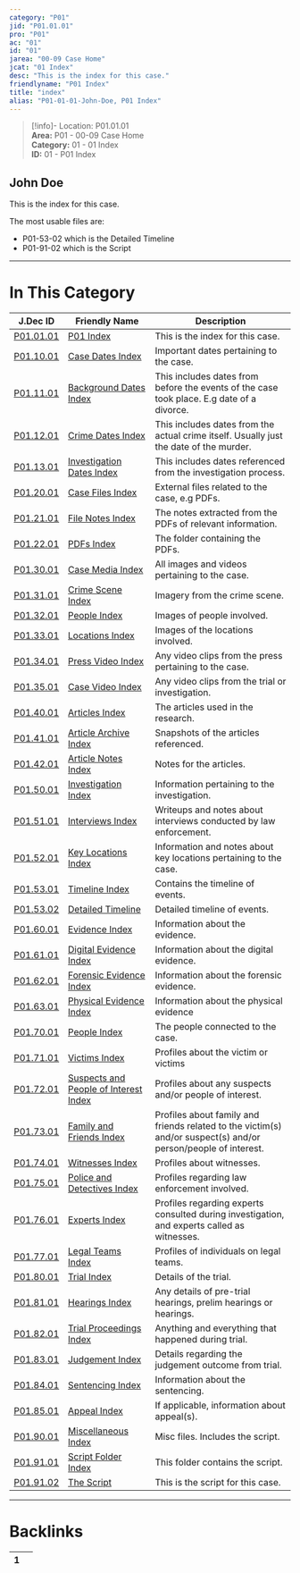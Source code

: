 ```yaml
---  
category: "P01"  
jid: "P01.01.01"  
pro: "P01"  
ac: "01"  
id: "01"  
jarea: "00-09 Case Home"  
jcat: "01 Index"  
desc: "This is the index for this case."  
friendlyname: "P01 Index"  
title: "index"  
alias: "P01-01-01-John-Doe, P01 Index"  
---  
```

>[!info]- Location: P01.01.01  
>**Area:** P01 - 00-09 Case Home  
>**Category:** 01 - 01 Index  
>**ID:** 01 - P01 Index  
  
## John Doe  
  
This is the index for this case.  
  
The most usable files are:  
- P01-53-02 which is the Detailed Timeline  
- P01-91-02 which is the Script   
  
   
  
---  
# In This Category  
  
| J.Dec ID                                                                                      | Friendly Name                                                                                                             | Description                                                                                                    |  
| --------------------------------------------------------------------------------------------- | ------------------------------------------------------------------------------------------------------------------------- | -------------------------------------------------------------------------------------------------------------- |  
| [P01.01.01](index.md)                                                    | [P01 Index](index.md)                                                                                | This is the index for this case.                                                                               |  
| [P01.10.01](./10-to-19-Case-Dates/index.md)                                | [Case Dates Index](./10-to-19-Case-Dates/index.md)                                                     | Important dates pertaining to the case.                                                                        |  
| [P01.11.01](./10-to-19-Case-Dates/11-Background-Dates/index.md)            | [Background Dates Index](./10-to-19-Case-Dates/11-Background-Dates/index.md)                           | This includes dates from before the events of the case took place. E.g date of a divorce.                      |  
| [P01.12.01](./10-to-19-Case-Dates/12-Crime-Dates/index.md)                 | [Crime Dates Index](./10-to-19-Case-Dates/12-Crime-Dates/index.md)                                     | This includes dates from the actual crime itself. Usually just the date of the murder.                         |  
| [P01.13.01](./10-to-19-Case-Dates/13-Investigation-Dates/index.md)         | [Investigation Dates Index](./10-to-19-Case-Dates/13-Investigation-Dates/index.md)                     | This includes dates referenced from the investigation process.                                                 |  
| [P01.20.01](./20-to-29-Case-Files/index.md)                                | [Case Files Index](./20-to-29-Case-Files/index.md)                                                     | External files related to the case, e.g PDFs.                                                                  |  
| [P01.21.01](./20-to-29-Case-Files/21-File-Notes/index.md)                  | [File Notes Index](./20-to-29-Case-Files/21-File-Notes/index.md)                                       | The notes extracted from the PDFs of relevant information.                                                     |  
| [P01.22.01](./20-to-29-Case-Files/22-PDFs/index.md)                        | [PDFs Index](./20-to-29-Case-Files/22-PDFs/index.md)                                                   | The folder containing the PDFs.                                                                                |  
| [P01.30.01](./30-to-39-Case-Media/index.md)                                | [Case Media Index](./30-to-39-Case-Media/index.md)                                                     | All images and videos pertaining to the case.                                                                  |  
| [P01.31.01](./30-to-39-Case-Media/31-Crime-Scene/index.md)                 | [Crime Scene Index](./30-to-39-Case-Media/31-Crime-Scene/index.md)                                     | Imagery from the crime scene.                                                                                  |  
| [P01.32.01](./30-to-39-Case-Media/32-People/index.md)                      | [People Index](./30-to-39-Case-Media/32-People/index.md)                                               | Images of people involved.                                                                                     |  
| [P01.33.01](./30-to-39-Case-Media/33-Locations/index.md)                   | [Locations Index](./30-to-39-Case-Media/33-Locations/index.md)                                         | Images of the locations involved.                                                                              |  
| [P01.34.01](./30-to-39-Case-Media/34-Press-Video/index.md)                 | [Press Video Index](./30-to-39-Case-Media/34-Press-Video/index.md)                                     | Any video clips from the press pertaining to the case.                                                         |  
| [P01.35.01](./30-to-39-Case-Media/35-Case-Video/index.md)                  | [Case Video Index](./30-to-39-Case-Media/35-Case-Video/index.md)                                       | Any video clips from the trial or investigation.                                                               |  
| [P01.40.01](./40-to-49-Articles/index.md)                                  | [Articles Index](./40-to-49-Articles/index.md)                                                         | The articles used in the research.                                                                             |  
| [P01.41.01](./40-to-49-Articles/41-Article-Archive/index.md)               | [Article Archive Index](./40-to-49-Articles/41-Article-Archive/index.md)                               | Snapshots of the articles referenced.                                                                          |  
| [P01.42.01](./40-to-49-Articles/42-Article-Notes/index.md)                 | [Article Notes Index](./40-to-49-Articles/42-Article-Notes/index.md)                                   | Notes for the articles.                                                                                        |  
| [P01.50.01](./50-to-59-Investigation/index.md)                             | [Investigation Index](./50-to-59-Investigation/index.md)                                               | Information pertaining to the investigation.                                                                   |  
| [P01.51.01](./50-to-59-Investigation/51-Interviews/index.md)               | [Interviews Index](./50-to-59-Investigation/51-Interviews/index.md)                                    | Writeups and notes about interviews conducted by law enforcement.                                              |  
| [P01.52.01](./50-to-59-Investigation/52-Key-Locations/index.md)            | [Key Locations Index](./50-to-59-Investigation/52-Key-Locations/index.md)                              | Information and notes about key locations pertaining to the case.                                              |  
| [P01.53.01](./50-to-59-Investigation/53-Timeline/index.md)                 | [Timeline Index](./50-to-59-Investigation/53-Timeline/index.md)                                        | Contains the timeline of events.                                                                               |  
| [P01.53.02](./50-to-59-Investigation/53-Timeline/02-Detailed-Timeline.md)  | [Detailed Timeline](./50-to-59-Investigation/53-Timeline/02-Detailed-Timeline.md)                      | Detailed timeline of events.                                                                                   |  
| [P01.60.01](./60-to-69-Evidence/index.md)                                  | [Evidence Index](./60-to-69-Evidence/index.md)                                                         | Information about the evidence.                                                                                |  
| [P01.61.01](./60-to-69-Evidence/61-Digital/index.md)                       | [Digital Evidence Index](./60-to-69-Evidence/61-Digital/index.md)                                      | Information about the digital evidence.                                                                        |  
| [P01.62.01](./60-to-69-Evidence/62-Forensic/index.md)                      | [Forensic Evidence Index](./60-to-69-Evidence/62-Forensic/index.md)                                    | Information about the forensic evidence.                                                                       |  
| [P01.63.01](./60-to-69-Evidence/63-Physical/index.md)                      | [Physical Evidence Index](./60-to-69-Evidence/63-Physical/index.md)                                    | Information about the physical evidence                                                                        |  
| [P01.70.01](./70-to-79-People/index.md)                                    | [People Index](./70-to-79-People/index.md)                                                             | The people connected to the case.                                                                              |  
| [P01.71.01](./70-to-79-People/71-Victims/index.md)                         | [Victims Index](./70-to-79-People/71-Victims/index.md)                                                 | Profiles about the victim or victims                                                                           |  
| [P01.72.01](./70-to-79-People/72-Suspects-and-People-of-Interest/index.md) | [Suspects and People of Interest Index](./70-to-79-People/72-Suspects-and-People-of-Interest/index.md) | Profiles about any suspects and/or people of interest.                                                         |  
| [P01.73.01](./70-to-79-People/73-Family-and-Friends/index.md)              | [Family and Friends Index](./70-to-79-People/73-Family-and-Friends/index.md)                           | Profiles about family and friends related to the victim(s) and/or suspect(s) and/or person/people of interest. |  
| [P01.74.01](./70-to-79-People/74-Witnesses/index.md)                       | [Witnesses Index](./70-to-79-People/74-Witnesses/index.md)                                             | Profiles about witnesses.                                                                                      |  
| [P01.75.01](./70-to-79-People/75-Police-and-Detectives/index.md)           | [Police and Detectives Index](./70-to-79-People/75-Police-and-Detectives/index.md)                     | Profiles regarding law enforcement involved.                                                                   |  
| [P01.76.01](./70-to-79-People/76-Experts/index.md)                         | [Experts Index](./70-to-79-People/76-Experts/index.md)                                                 | Profiles regarding experts consulted during investigation, and experts called as witnesses.                    |  
| [P01.77.01](./70-to-79-People/77-Legal-Teams/index.md)                     | [Legal Teams Index](./70-to-79-People/77-Legal-Teams/index.md)                                         | Profiles of individuals on legal teams.                                                                        |  
| [P01.80.01](./80-to-89-Trial/index.md)                                     | [Trial Index](./80-to-89-Trial/index.md)                                                               | Details of the trial.                                                                                          |  
| [P01.81.01](./80-to-89-Trial/81-Hearings/index.md)                         | [Hearings Index](./80-to-89-Trial/81-Hearings/index.md)                                                | Any details of pre-trial hearings, prelim hearings or hearings.                                                |  
| [P01.82.01](./80-to-89-Trial/82-Trial-Proceedings/index.md)                | [Trial Proceedings Index](./80-to-89-Trial/82-Trial-Proceedings/index.md)                              | Anything and everything that happened during trial.                                                            |  
| [P01.83.01](./80-to-89-Trial/83-Judgement/index.md)                        | [Judgement Index](./80-to-89-Trial/83-Judgement/index.md)                                              | Details regarding the judgement outcome from trial.                                                            |  
| [P01.84.01](./80-to-89-Trial/84-Sentencing/index.md)                       | [Sentencing Index](./80-to-89-Trial/84-Sentencing/index.md)                                            | Information about the sentencing.                                                                              |  
| [P01.85.01](./80-to-89-Trial/85-Appeal/index.md)                           | [Appeal Index](./80-to-89-Trial/85-Appeal/index.md)                                                    | If applicable, information about appeal(s).                                                                    |  
| [P01.90.01](./90-to-99-Miscellaneous/index.md)                             | [Miscellaneous Index](./90-to-99-Miscellaneous/index.md)                                               | Misc files. Includes the script.                                                                               |  
| [P01.91.01](./90-to-99-Miscellaneous/91-Script/index.md)                   | [Script Folder Index](./90-to-99-Miscellaneous/91-Script/index.md)                                     | This folder contains the script.                                                                               |  
| [P01.91.02](./90-to-99-Miscellaneous/91-Script/92-The-Script.md)           | [The Script](./90-to-99-Miscellaneous/91-Script/92-The-Script.md)                                      | This is the script for this case.                                                                              |  
  
  
---  
# Backlinks  
<div><table class="dataview table-view-table"><thead class="table-view-thead"><tr class="table-view-tr-header"><th class="table-view-th"><span></span><span class="dataview small-text">1</span></th><th class="table-view-th"><span></span></th></tr></thead><tbody class="table-view-tbody"></tbody></table></div>